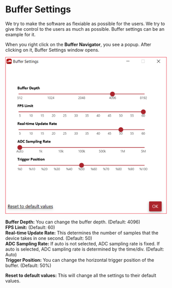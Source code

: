 # Buffer Settings

We try to make the software as flexiable as possible for the users. We try to give the control to the users as much as possible. Buffer settings can be an example for it.

When you right click on the **Buffer Navigator**, you see a popup. After clicking on it, Buffer Settings window opens.

![](../../../../.gitbook/assets/image%20%281%29.png)

**Buffer Depth:** You can change the buffer depth. \(Default: 4096\)  
**FPS Limit:** \(Default: 60\)  
**Real-time Update Rate:** This determines the number of samples that the device takes in one second. \(Default: 50\)  
**ADC Sampling Rate:** If auto is not selected, ADC sampling rate is fixed. If auto is selected, ADC sampling rate is  determined by the time/div. \(Default: Auto\)  
**Trigger Position:** You can change the horizontal trigger position of the buffer. \(Default: 50%\)  
  
**Reset to default values:** This will change all the settings to their default values.

